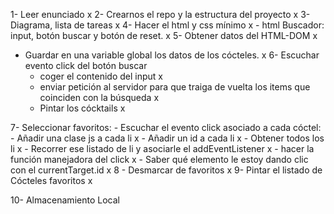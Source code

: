 1- Leer enunciado x
2- Crearnos el repo y la estructura del proyecto x
3- Diagrama, lista de tareas x
4- Hacer el html y css mínimo x
    - html Buscador: input, botón buscar y botón de reset. x
5- Obtener datos del HTML-DOM x
- Guardar en una variable global los datos de los cócteles. x
6-  Escuchar evento click del botón buscar
    - coger el contenido del input x
    - enviar petición al servidor para que traiga de vuelta los items que coinciden con la búsqueda x
    - Pintar los cócktails x
    
7- Seleccionar favoritos: 
    - Escuchar el evento click asociado a cada cóctel: 
        - Añadir una clase js a cada li x
        - Añadir un id a cada li x
        - Obtener todos los li x
        - Recorrer ese listado de li y asociarle el addEventListener x
        - hacer la función manejadora del click x
        - Saber qué elemento le estoy dando clic con el currentTarget.id x
8 - Desmarcar de favoritos x
9- Pintar el listado de Cócteles favoritos x

10- Almacenamiento Local
